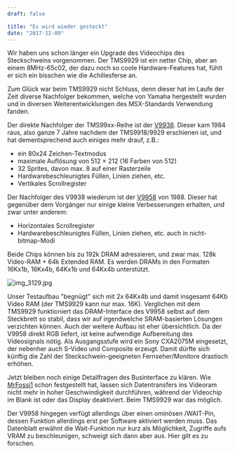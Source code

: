 ```yaml
---
draft: false

title: "Es wird wieder gesteckt"
date: "2017-12-09"
---
```


Wir haben uns schon länger ein Upgrade des Videochips des Steckschweins vorgenommen. Der TMS9929 ist ein netter Chip, aber an einem 8MHz-65c02, der dazu noch so coole Hardware-Features hat, fühlt er sich ein bisschen wie die Achillesferse an.

Zum Glück war beim TMS9929 nicht Schluss, denn dieser hat im Laufe der Zeit diverse Nachfolger bekommen, welche von Yamaha hergestellt wurden und in diversen Weiterentwicklungen des MSX-Standards Verwendung fanden.

Der direkte Nachfolger der TMS99xx-Reihe ist der [V9938](https://en.wikipedia.org/wiki/Yamaha_V9938). Dieser kam 1984 raus, also ganze 7 Jahre nachdem der TMS9918/9929 erschienen ist, und hat dementsprechend auch einiges mehr drauf, z.B.:

- ein 80x24 Zeichen-Textmodus
- maximale Auflösung von 512 × 212 (16 Farben von 512)
- 32 Sprites, davon max. 8 auf einer Rasterzeile
- Hardwarebeschleunigtes Füllen, Linien ziehen, etc.
- Vertikales Scrollregister

Der Nachfolger des V9938 wiederum ist der [V9958](https://en.wikipedia.org/wiki/Yamaha_V9958) von 1988. Dieser hat gegenüber dem Vorgänger nur einige kleine Verbesserungen erhalten, und zwar unter anderem:

- Horizontales Scrollregister
- Hardwarebeschleunigtes Füllen, Linien ziehen, etc. auch in nicht-bitmap-Modi

Beide Chips können bis zu 192k DRAM adressieren, und zwar max. 128k Video-RAM + 64k Extended RAM. Es werden DRAMs in den Formaten 16Kx1b, 16Kx4b, 64Kx1b und 64Kx4b unterstützt.

![img_3129.jpg](images/img_3129-e1512817894665.jpg)

Unser Testaufbau "begnügt" sich mit 2x 64Kx4b und damit insgesamt 64Kb Video RAM (der TMS9929 kann nur max. 16K). Verglichen mit dem TMS9929 funktioniert das DRAM-Interface des V9958 selbst auf dem Steckbrett so stabil, dass wir auf irgendwelche SRAM-basierten Lösungen verzichten können. Auch der weitere Aufbau ist eher übersichtlich. Da der V9958 direkt RGB liefert, ist keine aufwendige Aufbereitung des Videosignals nötig. Als Ausgangsstufe wird ein Sony CXA2075M eingesetzt, der nebenher auch S-Video und Composite erzeugt. Damit dürfte sich künftig die Zahl der Steckschwein-geeigneten Fernseher/Monitore drastisch erhöhen.

Jetzt bleiben noch einige Detailfragen des Businterface zu klären. Wie [MrFossi1](http://lc64.blogspot.de/2015/04/v9938-with-rgb-output.html) schon festgestellt hat, lassen sich Datentransfers ins Videoram nicht mehr in hoher Geschwindigkeit durchführen, während der Videochip im Blank ist oder das Display deaktiviert. Beim TMS9929 war das möglich.

Der V9958 hingegen verfügt allerdings über einen ominösen /WAIT-Pin, dessen Funktion allerdings erst per Software aktiviert werden muss. Das Datenblatt erwähnt die Wait-Funktion nur kurz als Möglichkeit, Zugriffe aufs VRAM zu beschleunigen, schweigt sich dann aber aus. Hier gilt es zu forschen.

